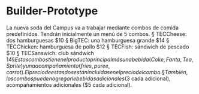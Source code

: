 # Builder-Prototype
La nueva soda del Campus va a trabajar mediante combos de comida predefinidos. Tendrán inicialmente un menú de 5 combos. § TECCheese: dos hamburguesas $10 § BigTEC: una hamburguesa grande $14 § TECChicken: hamburguesa de pollo $12 § TECFish: sándwich de pescado $10 § TECSanswich: club sándwich $14 § Estos combos tienen el producto principal más una bebida (Coke, Fanta, Tea, Sprite) y una acompañamiento (fries, puree, carrot). El precio de estas dos están incluidas en el precio del combo. § También, los combos pueden agregarle bebidas adicionales ($3 cada adicional), acompañamientos adicionales ($5 cada adicional).
